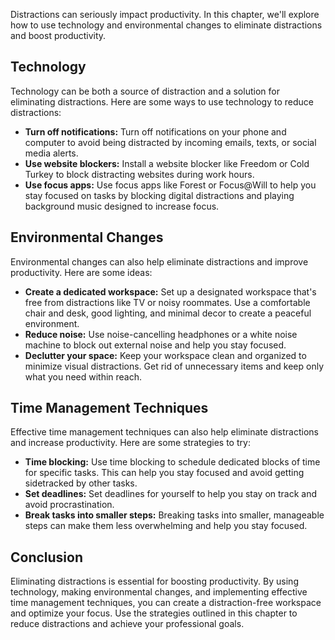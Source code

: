 
Distractions can seriously impact productivity. In this chapter, we'll explore how to use technology and environmental changes to eliminate distractions and boost productivity.

Technology
----------

Technology can be both a source of distraction and a solution for eliminating distractions. Here are some ways to use technology to reduce distractions:

* **Turn off notifications:** Turn off notifications on your phone and computer to avoid being distracted by incoming emails, texts, or social media alerts.
* **Use website blockers:** Install a website blocker like Freedom or Cold Turkey to block distracting websites during work hours.
* **Use focus apps:** Use focus apps like Forest or Focus@Will to help you stay focused on tasks by blocking digital distractions and playing background music designed to increase focus.

Environmental Changes
---------------------

Environmental changes can also help eliminate distractions and improve productivity. Here are some ideas:

* **Create a dedicated workspace:** Set up a designated workspace that's free from distractions like TV or noisy roommates. Use a comfortable chair and desk, good lighting, and minimal decor to create a peaceful environment.
* **Reduce noise:** Use noise-cancelling headphones or a white noise machine to block out external noise and help you stay focused.
* **Declutter your space:** Keep your workspace clean and organized to minimize visual distractions. Get rid of unnecessary items and keep only what you need within reach.

Time Management Techniques
--------------------------

Effective time management techniques can also help eliminate distractions and increase productivity. Here are some strategies to try:

* **Time blocking:** Use time blocking to schedule dedicated blocks of time for specific tasks. This can help you stay focused and avoid getting sidetracked by other tasks.
* **Set deadlines:** Set deadlines for yourself to help you stay on track and avoid procrastination.
* **Break tasks into smaller steps:** Breaking tasks into smaller, manageable steps can make them less overwhelming and help you stay focused.

Conclusion
----------

Eliminating distractions is essential for boosting productivity. By using technology, making environmental changes, and implementing effective time management techniques, you can create a distraction-free workspace and optimize your focus. Use the strategies outlined in this chapter to reduce distractions and achieve your professional goals.
